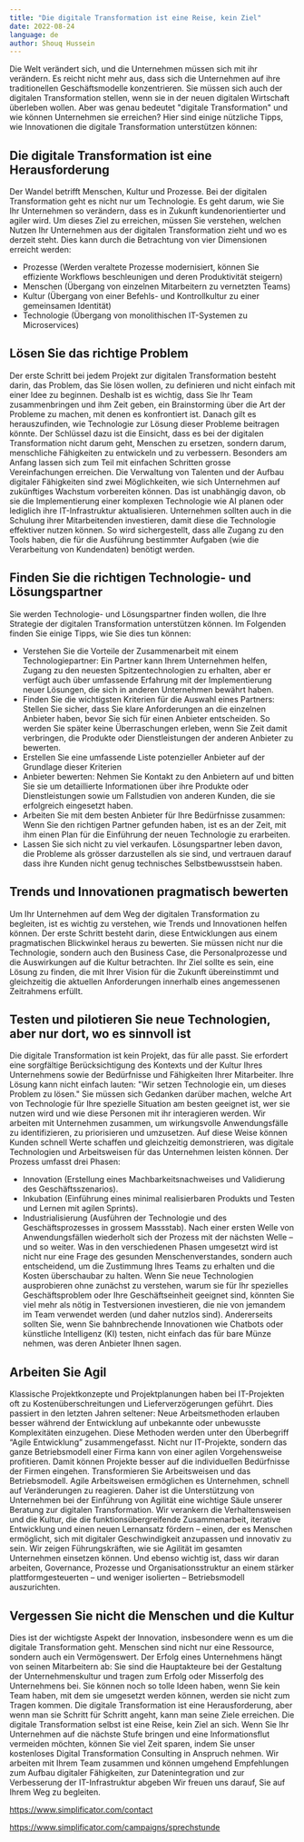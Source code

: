 ```yaml
---
title: "Die digitale Transformation ist eine Reise, kein Ziel"
date: 2022-08-24
language: de
author: Shouq Hussein
---
```


Die Welt verändert sich, und die Unternehmen müssen sich mit ihr verändern. Es reicht nicht mehr aus, dass sich die Unternehmen auf ihre traditionellen Geschäftsmodelle konzentrieren. Sie müssen sich auch der digitalen Transformation stellen, wenn sie in der neuen digitalen Wirtschaft überleben wollen. Aber was genau bedeutet "digitale Transformation" und wie können Unternehmen sie erreichen? Hier sind einige nützliche Tipps, wie Innovationen die digitale Transformation unterstützen können:

## Die digitale Transformation ist eine Herausforderung

Der Wandel betrifft Menschen, Kultur und Prozesse. Bei der digitalen Transformation geht es nicht nur um Technologie. Es geht darum, wie Sie Ihr Unternehmen so verändern, dass es in Zukunft kundenorientierter und agiler wird. Um dieses Ziel zu erreichen, müssen Sie verstehen, welchen Nutzen Ihr Unternehmen aus der digitalen Transformation zieht und wo es derzeit steht.
Dies kann durch die Betrachtung von vier Dimensionen erreicht werden: 

* Prozesse (Werden veraltete Prozesse modernisiert, können Sie effiziente Workflows beschleunigen und deren Produktivität steigern)
* Menschen (Übergang von einzelnen Mitarbeitern zu vernetzten Teams)
* Kultur (Übergang von einer Befehls- und Kontrollkultur zu einer gemeinsamen Identität)
* Technologie (Übergang von monolithischen IT-Systemen zu Microservices)

## Lösen Sie das richtige Problem

Der erste Schritt bei jedem Projekt zur digitalen Transformation besteht darin, das Problem, das Sie lösen wollen, zu definieren und nicht einfach mit einer Idee zu beginnen. Deshalb ist es wichtig, dass Sie Ihr Team zusammenbringen und ihm Zeit geben, ein Brainstorming über die Art der Probleme zu machen, mit denen es konfrontiert ist. Danach gilt es herauszufinden, wie Technologie zur Lösung dieser Probleme beitragen könnte. Der Schlüssel dazu ist die Einsicht, dass es bei der digitalen Transformation nicht darum geht, Menschen zu ersetzen, sondern darum, menschliche Fähigkeiten zu entwickeln und zu verbessern. Besonders am Anfang lassen sich zum Teil mit einfachen Schritten grosse Vereinfachungen erreichen.
Die Verwaltung von Talenten und der Aufbau digitaler Fähigkeiten sind zwei Möglichkeiten, wie sich Unternehmen auf zukünftiges Wachstum vorbereiten können. Das ist unabhängig davon, ob sie die Implementierung einer komplexen Technologie wie AI planen oder lediglich ihre IT-Infrastruktur aktualisieren. Unternehmen sollten auch in die Schulung ihrer Mitarbeitenden investieren, damit diese die Technologie effektiver nutzen können. So wird sichergestellt, dass alle Zugang zu den Tools haben, die für die Ausführung bestimmter Aufgaben (wie die Verarbeitung von Kundendaten) benötigt werden.

## Finden Sie die richtigen Technologie- und Lösungspartner

Sie werden Technologie- und Lösungspartner finden wollen, die Ihre Strategie der digitalen Transformation unterstützen können. Im Folgenden finden Sie einige Tipps, wie Sie dies tun können:
* Verstehen Sie die Vorteile der Zusammenarbeit mit einem Technologiepartner: Ein Partner kann Ihrem Unternehmen helfen, Zugang zu den neuesten Spitzentechnologien zu erhalten, aber er verfügt auch über umfassende Erfahrung mit der Implementierung neuer Lösungen, die sich in anderen Unternehmen bewährt haben. 
* Finden Sie die wichtigsten Kriterien für die Auswahl eines Partners: Stellen Sie sicher, dass Sie klare Anforderungen an die einzelnen Anbieter haben, bevor Sie sich für einen Anbieter entscheiden. So werden Sie später keine Überraschungen erleben, wenn Sie Zeit damit verbringen, die Produkte oder Dienstleistungen der anderen Anbieter zu bewerten.
* Erstellen Sie eine umfassende Liste potenzieller Anbieter auf der Grundlage dieser Kriterien
* Anbieter bewerten: Nehmen Sie Kontakt zu den Anbietern auf und bitten Sie sie um detaillierte Informationen über ihre Produkte oder Dienstleistungen sowie um Fallstudien von anderen Kunden, die sie erfolgreich eingesetzt haben.
* Arbeiten Sie mit dem besten Anbieter für Ihre Bedürfnisse zusammen: Wenn Sie den richtigen Partner gefunden haben, ist es an der Zeit, mit ihm einen Plan für die Einführung der neuen Technologie zu erarbeiten.
* Lassen Sie sich nicht zu viel verkaufen. Lösungspartner leben davon, die Probleme als grösser darzustellen als sie sind, und vertrauen darauf dass ihre Kunden nicht genug technisches Selbstbewusstsein haben.

## Trends und Innovationen pragmatisch bewerten

Um Ihr Unternehmen auf dem Weg der digitalen Transformation zu begleiten, ist es wichtig zu verstehen, wie Trends und Innovationen helfen können. Der erste Schritt besteht darin, diese Entwicklungen aus einem pragmatischen Blickwinkel heraus zu bewerten. Sie müssen nicht nur die Technologie, sondern auch den Business Case, die Personalprozesse und die Auswirkungen auf die Kultur betrachten. Ihr Ziel sollte es sein, eine Lösung zu finden, die mit Ihrer Vision für die Zukunft übereinstimmt und gleichzeitig die aktuellen Anforderungen innerhalb eines angemessenen Zeitrahmens erfüllt.

## Testen und pilotieren Sie neue Technologien, aber nur dort, wo es sinnvoll ist

Die digitale Transformation ist kein Projekt, das für alle passt. Sie erfordert eine sorgfältige Berücksichtigung des Kontexts und der Kultur Ihres Unternehmens sowie der Bedürfnisse und Fähigkeiten Ihrer Mitarbeiter. Ihre Lösung kann nicht einfach lauten: "Wir setzen Technologie ein, um dieses Problem zu lösen." Sie müssen sich Gedanken darüber machen, welche Art von Technologie für Ihre spezielle Situation am besten geeignet ist, wer sie nutzen wird und wie diese Personen mit ihr interagieren werden.
Wir arbeiten mit Unternehmen zusammen, um wirkungsvolle Anwendungsfälle zu identifizieren, zu priorisieren und umzusetzen. Auf diese Weise können Kunden schnell Werte schaffen und gleichzeitig demonstrieren, was digitale Technologien und Arbeitsweisen für das Unternehmen leisten können. Der Prozess umfasst drei Phasen: 
* Innovation (Erstellung eines Machbarkeitsnachweises und Validierung des Geschäftsszenarios).
* Inkubation (Einführung eines minimal realisierbaren Produkts und Testen und Lernen mit agilen Sprints).
* Industrialisierung (Ausführen der Technologie und des Geschäftsprozesses in grossem Massstab). 
Nach einer ersten Welle von Anwendungsfällen wiederholt sich der Prozess mit der nächsten Welle – und so weiter. Was in den verschiedenen Phasen umgesetzt wird ist nicht nur eine Frage des gesunden Menschenverstandes, sondern auch entscheidend, um die Zustimmung Ihres Teams zu erhalten und die Kosten überschaubar zu halten. Wenn Sie neue Technologien ausprobieren ohne zunächst zu verstehen, warum sie für Ihr spezielles Geschäftsproblem oder Ihre Geschäftseinheit geeignet sind, könnten Sie viel mehr als nötig in Testversionen investieren, die nie von jemandem im Team verwendet werden (und daher nutzlos sind). Andererseits sollten Sie, wenn Sie bahnbrechende Innovationen wie Chatbots oder künstliche Intelligenz (KI) testen, nicht einfach das für bare Münze nehmen, was deren Anbieter Ihnen sagen. 

## Arbeiten Sie Agil

Klassische Projektkonzepte und Projektplanungen haben bei IT-Projekten oft zu Kostenüberschreitungen und Lieferverzögerungen geführt. Dies passiert in den letzten Jahren seltener: Neue Arbeitsmethoden erlauben besser während der Entwicklung auf unbekannte oder unbewusste Komplexitäten einzugehen. Diese Methoden werden unter den Überbegriff “Agile Entwicklung” zusammengefasst. Nicht nur IT-Projekte, sondern das ganze Betriebsmodell einer Firma kann von einer agilen Vorgehensweise profitieren. Damit können Projekte besser auf die individuellen Bedürfnisse der Firmen eingehen.
Transformieren Sie Arbeitsweisen und das Betriebsmodell. Agile Arbeitsweisen ermöglichen es Unternehmen, schnell auf Veränderungen zu reagieren. Daher ist die Unterstützung von Unternehmen bei der Einführung von Agilität eine wichtige Säule unserer Beratung zur digitalen Transformation. Wir verankern die Verhaltensweisen und die Kultur, die die funktionsübergreifende Zusammenarbeit, iterative Entwicklung und einen neuen Lernansatz fördern – einen, der es Menschen ermöglicht, sich mit digitaler Geschwindigkeit anzupassen und innovativ zu sein. Wir zeigen Führungskräften, wie sie Agilität im gesamten Unternehmen einsetzen können. Und ebenso wichtig ist, dass wir daran arbeiten, Governance, Prozesse und Organisationsstruktur an einem stärker plattformgesteuerten – und weniger isolierten – Betriebsmodell auszurichten.

## Vergessen Sie nicht die Menschen und die Kultur

Dies ist der wichtigste Aspekt der Innovation, insbesondere wenn es um die digitale Transformation geht. Menschen sind nicht nur eine Ressource, sondern auch ein Vermögenswert. Der Erfolg eines Unternehmens hängt von seinen Mitarbeitern ab: Sie sind die Hauptakteure bei der Gestaltung der Unternehmenskultur und tragen zum Erfolg oder Misserfolg des Unternehmens bei. Sie können noch so tolle Ideen haben, wenn Sie kein Team haben, mit dem sie umgesetzt werden können, werden sie nicht zum Tragen kommen.
Die digitale Transformation ist eine Herausforderung, aber wenn man sie Schritt für Schritt angeht, kann man seine Ziele erreichen. Die digitale Transformation selbst ist eine Reise, kein Ziel an sich.
Wenn Sie Ihr Unternehmen auf die nächste Stufe bringen und eine Informationsflut vermeiden möchten, können Sie viel Zeit sparen, indem Sie unser kostenloses Digital Transformation Consulting in Anspruch nehmen. Wir arbeiten mit Ihrem Team zusammen und  können umgehend Empfehlungen zum Aufbau digitaler Fähigkeiten, zur Datenintegration und zur Verbesserung der IT-Infrastruktur abgeben
Wir freuen uns darauf, Sie auf Ihrem Weg zu begleiten.

https://www.simplificator.com/contact

https://www.simplificator.com/campaigns/sprechstunde
